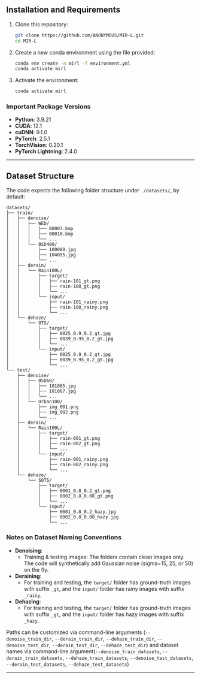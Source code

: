 ## Installation and Requirements

1. Clone this repository:
   ```bash
   git clone https://github.com/ANONYMOUS/MIR-L.git
   cd MIR-L
   ```
2. Create a new conda environment using the file provided:
   ```bash
   conda env create -n mirl -f environment.yml
   conda activate mirl
   ```
3. Activate the environment:
   ```bash
   conda activate mirl
   ```
   
### Important Package Versions

- **Python**: 3.9.21  
- **CUDA**: 12.1  
- **cuDNN**: 9.1.0  
- **PyTorch**: 2.5.1  
- **TorchVision**: 0.20.1  
- **PyTorch Lightning**: 2.4.0 

---

## Dataset Structure

The code expects the following folder structure under `./datasets/`, by default:

```
datasets/
├── train/
│   ├── denoise/
│   │   ├── WED/
│   │   │   ├── 00007.bmp
│   │   │   ├── 00010.bmp
│   │   │   └── ...
│   │   └── BSD400/
│   │       ├── 100080.jpg
│   │       ├── 104055.jpg
│   │       └── ...
│   ├── derain/
│   │   └── Rain100L/
│   │       ├── target/
│   │       │   ├── rain-101_gt.png
│   │       │   ├── rain-108_gt.png
│   │       │   └── ...
│   │       └── input/
│   │           ├── rain-101_rainy.png
│   │           ├── rain-108_rainy.png
│   │           └── ...
│   └── dehaze/
│       └── OTS/
│           ├── target/
│           │   ├── 0025_0.9_0.2_gt.jpg
│           │   ├── 0039_0.95_0.2_gt.jpg
│           │   └── ...
│           └── input/
│               ├── 0025_0.9_0.2_gt.jpg
│               ├── 0039_0.95_0.2_gt.jpg
│               └── ...
└── test/
    ├── denoise/
    │   ├── BSD68/
    │   │   ├── 101085.jpg
    │   │   ├── 101087.jpg    
    │   │   └── ...
    │   └── Urban100/
    │       ├── img_001.png
    │       ├── img_002.png
    │       └── ...
    ├── derain/
    │   └── Rain100L/
    │       ├── target/
    │       │   ├── rain-001_gt.png
    │       │   ├── rain-002_gt.png
    │       │   └── ...
    │       └── input/
    │           ├── rain-001_rainy.png
    │           ├── rain-002_rainy.png
    │           └── ...
    └── dehaze/
        └── SOTS/
            ├── target/
            │   ├── 0001_0.8_0.2_gt.png
            │   ├── 0002_0.8_0.08_gt.png
            │   └── ...
            └── input/
                ├── 0001_0.8_0.2_hazy.jpg
                ├── 0002_0.8_0.08_hazy.jpg
                └── ...
```

### Notes on Dataset Naming Conventions

- **Denoising**: 
  - Training & testing images: The folders contain clean images only. The code will synthetically add Gaussian noise (sigma=15, 25, or 50) on the fly.
- **Deraining**:
  - For training and testing, the `target/` folder has ground-truth images with suffix `_gt`, and the `input/` folder has rainy images with suffix `_rainy`.
- **Dehazing**:
  - For training and testing, the `target/` folder has ground-truth images with suffix `_gt`, and the `input/` folder has hazy images with suffix `_hazy`.

Paths can be customized via command-line arguments (`--denoise_train_dir`, `--derain_train_dir`, `--dehaze_train_dir`, `--denoise_test_dir`, `--derain_test_dir`, `--dehaze_test_dir`) and dataset names via command-line argument(`--denoise_train_datasets`, `--derain_train_datasets`, `--dehaze_train_datasets`, `--denoise_test_datasets`, `--derain_test_datasets`, `--dehaze_test_datasets`)

---